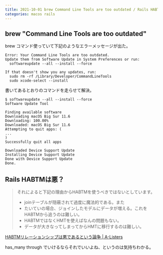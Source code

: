 ```yaml
---
title: 2021-10-01 brew Command Line Tools are too outdated / Rails HABTMは悪？
categories: macos rails
---
```


## brew "Command Line Tools are too outdated"

brew コマンド使っていて下記のようなエラーメッセージが出た。

```
Error: Your Command Line Tools are too outdated.
Update them from Software Update in System Preferences or run:
  softwareupdate --all --install --force

If that doesn't show you any updates, run:
  sudo rm -rf /Library/Developer/CommandLineTools
  sudo xcode-select --install
```

書いてあるとおりのコマンドを走らせて解決。

```console
$ softwareupdate --all --install --force
Software Update Tool

Finding available software
Downloading macOS Big Sur 11.6
Downloading: 100.00%
Downloaded: macOS Big Sur 11.6
Attempting to quit apps: (
...
)
Successfully quit all apps

Downloaded Device Support Update
Installing Device Support Update
Done with Device Support Update
Done.
```

## Rails HABTMは悪？

> それによると下記の理由からHABTMを使うべきではないとしています。
>
> - joinテーブルが隠蔽されて過度に魔法的である。また
> - たいていの場合、ジョインしたモデルにデータが増える。これをHABTMから追うのは難しい。
> - HABTMではなくHMTを使えばなんの問題もない。
> - データが大きなってしまってからHMTに移行するのは難しい。

[HABTMリレーションシップは悪であるという論争 \| A-Listers](https://tech.a-listers.jp/2012/01/31/the-evil-unnecessary-has_and_belongs_to_many/)

has_many through でいけるならそれでいいよね、というのは気持ちわかる。
